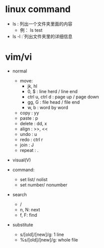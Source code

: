# linux command

- ls : 列出一个文件夹里面的内容
  - 例： ls test 
- ls -l :`列出文件夹里的详细信息

# vim/vi
- normal
    - move:
        - jk, hl
        - 0, $            : line herd / line end
        - ctrl u, ctrl d : page up   / page down
        - gg, G          : file head / file end
        - w, b           : word by word
    - copy   : yy
    - paste  : p
    - delete : dd, x
    - align  : >>, <<
    - undo   : u
    - redo   : ctrl r
    - join   : J
    - repeat : .

- visual(V)

- command:
    - set list/ nolist
    - set number/ nonumber

- search
    - /
    - n, N: next
    - f, F: find

- substitute
    - s/[old]/[new]/g: 1 line
    - %s/[old]/[new]/g: whole file

